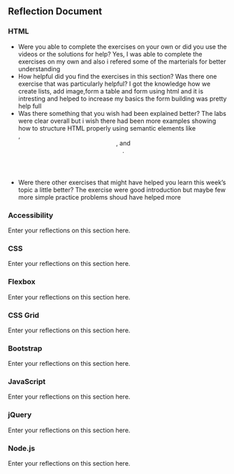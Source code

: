 ## Reflection Document

### HTML

- Were you able to complete the exercises on your own or did you use the videos or the solutions for help?
  Yes, I was able to complete the exercises on my own and also i refered some of the marterials for better understanding
- How helpful did you find the exercises in this section? Was there one exercise that was particularly helpful?
  I got the knowledge how we create lists, add image,form a table and form using html and it is intresting and helped to increase my basics the form building was pretty help full
- Was there something that you wish had been explained better?
  The labs were clear overall but i wish there had been more examples showing how to structure HTML properly using semantic elements like <main>, <header>, and <section>.
- Were there other exercises that might have helped you learn this week’s topic a little better?
  The exercise were good introduction but maybe few more simple practice problems shoud have helped more

### Accessibility

Enter your reflections on this section here.

### CSS

Enter your reflections on this section here.

### Flexbox

Enter your reflections on this section here.

### CSS Grid

Enter your reflections on this section here.

### Bootstrap

Enter your reflections on this section here.

### JavaScript

Enter your reflections on this section here.

### jQuery

Enter your reflections on this section here.

### Node.js

Enter your reflections on this section here.
